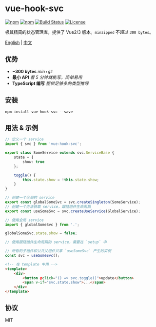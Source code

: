 # vue-hook-svc

[![npm][vue-hook-svc-icon]][vue-hook-svc-npm]
[![npm][vue-hook-svc-bundle]][vue-hook-svc-npm]
[![Build Status](https://img.shields.io/github/workflow/status/shalldie/hook-service/ci?label=build&logo=github&style=flat-square)](https://github.com/shalldie/hook-service/actions)
[![License](https://img.shields.io/npm/l/vue-hook-svc?logo=github&style=flat-square)](https://github.com/shalldie/hook-service)

极其精简的状态管理库，提供了 Vue2/3 版本。`minzipped` 不超过 `300 bytes`。

[English](./README.md) | [中文](./README.zh-CN.md)

## 优势

-   **~300 bytes** _min+gz_
-   **最小 API** _看 5 分钟就能写，简单易用_
-   **TypeScript 编写** _提供足够多的类型推导_

## 安装

    npm install vue-hook-svc --save

## 用法 & 示例

```ts
// 定义一个 service
import { svc } from 'vue-hook-svc';

export class SomeService extends svc.ServiceBase {
    state = {
        show: true
    };

    toggle() {
        this.state.show = !this.state.show;
    }
}

// 创建一个全局的 service
export const globalSomeSvc = svc.createSingleton(SomeService);
// 创建一个方法获取 service，跟随组件生命周期
export const useSomeSvc = svc.createUseService(GlobalService);
```

```ts
// 使用全局 service
import { globalSomeSvc } from '.';

globalSomeSvc.state.show = false;
```

```ts
// 使用跟随组件生命周期的 service，需要在 `setup` 中

// 所有的子组件和公共父组件共享 `useSomeSvc` 产生的实例
const svc = useSomeSvc();
```

```html
<!-- 在 template 中用 -->
<template>
    <div>
        <button @click="() => svc.toggle()">update</button>
        <span v-if="svc.state.show">...</span>
    </div>
</template>
```

## 协议

MIT

<!-- vue-hook-svc -->

[vue-hook-svc-icon]: https://img.shields.io/npm/v/vue-hook-svc.svg?logo=npm&style=flat-square
[vue-hook-svc-npm]: https://www.npmjs.com/package/vue-hook-svc
[vue-hook-svc-bundle]: https://img.shields.io/bundlephobia/minzip/vue-hook-svc?logo=npm&style=flat-square
